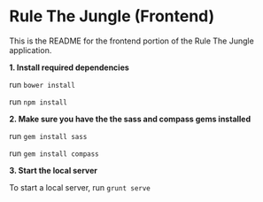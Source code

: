 Rule The Jungle (Frontend)
=========

This is the README for the frontend portion of the Rule The Jungle application.

**1. Install required dependencies**

run `bower install`

run `npm install`

**2. Make sure you have the the sass and compass gems installed**

run `gem install sass`

run `gem install compass`

**3. Start the local server**

To start a local server, run `grunt serve`
